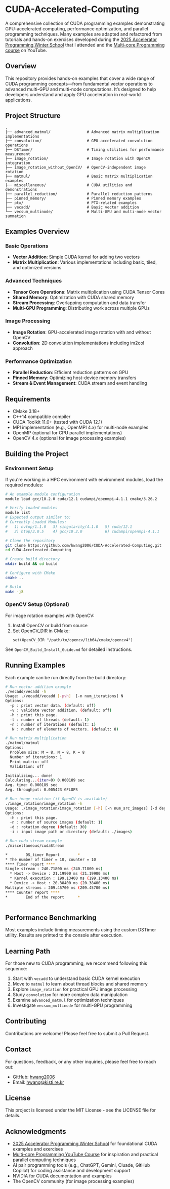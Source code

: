 # CUDA-Accelerated-Computing

A comprehensive collection of CUDA programming examples demonstrating GPU-accelerated computing, performance optimization, and parallel programming techniques. Many examples are adapted and refactored from tutorials and hands-on exercises developed during the [2025 Accelerator Programming Winter School](https://thunder.snu.ac.kr/aps) that I attended and the [Multi-core Programming course](https://www.youtube.com/playlist?list=PLBrGAFAIyf5pp3QNigbh2hRU5EUD0crgI) on YouTube.

## Overview

This repository provides hands-on examples that cover a wide range of CUDA programming concepts—from fundamental vector operations to advanced multi-GPU and multi-node computations. It’s designed to help developers understand and apply GPU acceleration in real-world applications.

## Project Structure

```
.
├── advanced_matmul/                # Advanced matrix multiplication implementations
├── convolution/                    # GPU-accelerated convolution operations
├── DSTimer/                        # Timing utilities for performance measurement
├── image_rotation/                 # Image rotation with OpenCV integration
├── image_rotation_without_OpenCV/  # OpenCV-independent image rotation
├── matmul/                         # Basic matrix multiplication examples
├── miscellaneous/                  # CUDA utilities and demonstrations
├── parallel_reduction/             # Parallel reduction patterns
├── pinned_memory/                  # Pinned memory examples
├── ptx/                            # PTX-related examples
├── vecadd/                         # Basic vector addition
└── vecsum_multinode/               # Multi-GPU and multi-node vector summation
```

## Examples Overview

### Basic Operations
- **Vector Addition**: Simple CUDA kernel for adding two vectors
- **Matrix Multiplication**: Various implementations including basic, tiled, and optimized versions

### Advanced Techniques
- **Tensor Core Operations**: Matrix multiplication using CUDA Tensor Cores
- **Shared Memory**: Optimization with CUDA shared memory
- **Stream Processing**: Overlapping computation and data transfer
- **Multi-GPU Programming**: Distributing work across multiple GPUs

### Image Processing
- **Image Rotation**: GPU-accelerated image rotation with and without OpenCV
- **Convolution**: 2D convolution implementations including im2col approach

### Performance Optimization
- **Parallel Reduction**: Efficient reduction patterns on GPU
- **Pinned Memory**: Optimizing host-device memory transfers
- **Stream & Event Management**: CUDA stream and event handling

## Requirements

- CMake 3.18+
- C++14 compatible compiler
- CUDA Toolkit 11.0+ (tested with CUDA 12.1)
- MPI implementation (e.g., OpenMPI 4.x) for multi-node examples
- OpenMP (optional for CPU parallel implementations)
- OpenCV 4.x (optional for image processing examples)

## Building the Project

### Environment Setup

If you're working in a HPC environment with environment modules, load the required modules:

```bash
# An example module configuration
module load gcc/10.2.0 cuda/12.1 cudampi/openmpi-4.1.1 cmake/3.26.2

# Verify loaded modules
module list
# Expected output similar to:
# Currently Loaded Modules:
#   1) nvtop/1.1.0   3) singularity/4.1.0   5) cuda/12.1               7) cmake/3.26.2
#   2) htop/3.0.5    4) gcc/10.2.0          6) cudampi/openmpi-4.1.1
```

```bash
# Clone the repository
git clone https://github.com/hwang2006/CUDA-Accelerated-Computing.git
cd CUDA-Accelerated-Computing

# Create build directory
mkdir build && cd build

# Configure with CMake
cmake ..

# Build
make -j8
```

### OpenCV Setup (Optional)

For image rotation examples with OpenCV:

1. Install OpenCV or build from source
2. Set OpenCV_DIR in CMake:
   ```
   set(OpenCV_DIR "/path/to/opencv/lib64/cmake/opencv4")
   ```

See `OpenCV_Build_Install_Guide.md` for detailed instructions.

## Running Examples

Each example can be run directly from the build directory:

```bash
# Run vector addition example
./vecadd/vecadd -h
Usage: ./vecadd/vecadd [-pvh]  [-n num_iterations] N
Options:
  -p : print vector data. (default: off)
  -v : validate vector addition. (default: off)
  -h : print this page.
  -t : number of threads (default: 1)
  -n : number of iterations (default: 1)
   N : number of elements of vectors. (default: 8)

# Run matrix multiplication
./matmul/matmul 
Options:
  Problem size: M = 8, N = 8, K = 8
  Number of iterations: 1
  Print matrix: off
  Validation: off

Initializing... done!
Calculating...(iter=0) 0.000189 sec
Avg. time: 0.000189 sec
Avg. throughput: 0.005423 GFLOPS

# Run image rotation (if OpenCV is available)
./image_rotation/image_rotation -h
Usage: ./image_rotation/image_rotation [-h] [-n num_src_images] [-d degree] [-i input_path]
Options:
  -h : print this page.
  -n : number of source images (default: 1)
  -d : rotation degree (default: 30)
  -i : input image path or directory (default: ./images)

# Run cuda stream example
./miscellaneous/cudaStream

*        DS_timer Report        *
* The number of timer = 10, counter = 10
**** Timer report ****
Single stream : 240.71800 ms (240.71800 ms)
  * Host -> Device : 21.19900 ms (21.19900 ms)
  * Kernel execution : 199.13400 ms (199.13400 ms)
  * Device -> Host : 20.38400 ms (20.38400 ms)
Multiple streams : 209.45700 ms (209.45700 ms)
**** Counter report ****
*        End of the report      *
 
```

## Performance Benchmarking

Most examples include timing measurements using the custom DSTimer utility. Results are printed to the console after execution.

## Learning Path

For those new to CUDA programming, we recommend following this sequence:

1. Start with `vecadd` to understand basic CUDA kernel execution
2. Move to `matmul` to learn about thread blocks and shared memory
3. Explore `image_rotation` for practical GPU image processing
4. Study `convolution` for more complex data manipulation
5. Examine `advanced_matmul` for optimization techniques
6. Investigate `vecsum_multinode` for multi-GPU programming

## Contributing

Contributions are welcome! Please feel free to submit a Pull Request.

## Contact

For questions, feedback, or any other inquiries, please feel free to reach out:

- GitHub: [hwang2006](https://github.com/hwang2006)
- Email: hwang@kisti.re.kr
  
## License

This project is licensed under the MIT License - see the LICENSE file for details.

## Acknowledgments

- [2025 Accelerator Programming Winter School](https://thunder.snu.ac.kr/aps) for foundational CUDA examples and exercises
- [Multi-core Programming YouTube Course](https://www.youtube.com/playlist?list=PLBrGAFAIyf5pp3QNigbh2hRU5EUD0crgI) for inspiration and practical parallel computing techniques
- AI pair programming tools (e.g., ChatGPT, Gemini, Cluade, GitHub Copilot) for coding assistance and development support
- NVIDIA for CUDA documentation and examples
- The OpenCV community (for image processing examples)
